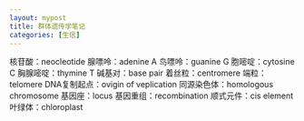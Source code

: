 ```yaml
---
layout: mypost
title: 群体遗传学笔记
categories: [生信]
---
```

核苷酸：neocleotide
腺嘌呤：adenine A
鸟嘌呤：guanine G
胞嘧啶：cytosine C
胸腺嘧啶：thymine T
碱基对：base pair
着丝粒：centromere
端粒：telomere
DNA复制起点：ovigin of veplication
同源染色体：homologous chromosome
基因座：locus
基因重组：recombination
顺式元件：cis element
叶绿体：chloroplast

